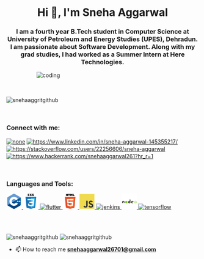 <h1 align="center">Hi 👋, I'm Sneha Aggarwal</h1>
<h3 align="center">I am a fourth year B.Tech student in Computer Science at University of Petroleum and Energy Studies (UPES), Dehradun. I am passionate about Software Development. Along with my grad studies, I had worked as a Summer Intern at Here Technologies.</h3>


<img align="right" alt="coding" width="425" src="https://user-images.githubusercontent.com/59734313/157189039-c09b3e38-9f42-42c0-ab54-14f1574190a7.gif"/>

<br>
<br>
<br>

<p align="left"> <img src="https://komarev.com/ghpvc/?username=snehaaggritgithub&label=Profile%20views&color=fb8c00&style=flat" alt="snehaaggritgithub" /> </p>

<br>
<h3 align="left">Connect with me:</h3>
<p align="left">
<a href="https://twitter.com/none" target="blank"><img align="center" src="https://raw.githubusercontent.com/rahuldkjain/github-profile-readme-generator/master/src/images/icons/Social/twitter.svg" alt="none" height="30" width="40" /></a>
<a href="https://linkedin.com/in/https://www.linkedin.com/in/sneha-aggarwal-145355217/" target="blank"><img align="center" src="https://raw.githubusercontent.com/rahuldkjain/github-profile-readme-generator/master/src/images/icons/Social/linked-in-alt.svg" alt="https://www.linkedin.com/in/sneha-aggarwal-145355217/" height="30" width="40" /></a>
<a href="https://stackoverflow.com/users/https://stackoverflow.com/users/22256606/sneha-aggarwal" target="blank"><img align="center" src="https://raw.githubusercontent.com/rahuldkjain/github-profile-readme-generator/master/src/images/icons/Social/stack-overflow.svg" alt="https://stackoverflow.com/users/22256606/sneha-aggarwal" height="30" width="40" /></a>
<a href="https://www.hackerrank.com/https://www.hackerrank.com/snehaaggarwal261?hr_r=1" target="blank"><img align="center" src="https://raw.githubusercontent.com/rahuldkjain/github-profile-readme-generator/master/src/images/icons/Social/hackerrank.svg" alt="https://www.hackerrank.com/snehaaggarwal261?hr_r=1" height="30" width="40" /></a>
</p>
<br>
<h3 align="left">Languages and Tools:</h3>
<p align="left"> <a href="https://www.w3schools.com/cpp/" target="_blank" rel="noreferrer"> <img src="https://raw.githubusercontent.com/devicons/devicon/master/icons/cplusplus/cplusplus-original.svg" alt="cplusplus" width="40" height="40"/> </a> <a href="https://www.w3schools.com/css/" target="_blank" rel="noreferrer"> <img src="https://raw.githubusercontent.com/devicons/devicon/master/icons/css3/css3-original-wordmark.svg" alt="css3" width="40" height="40"/> </a> <a href="https://flutter.dev" target="_blank" rel="noreferrer"> <img src="https://www.vectorlogo.zone/logos/flutterio/flutterio-icon.svg" alt="flutter" width="40" height="40"/> </a> <a href="https://www.w3.org/html/" target="_blank" rel="noreferrer"> <img src="https://raw.githubusercontent.com/devicons/devicon/master/icons/html5/html5-original-wordmark.svg" alt="html5" width="40" height="40"/> </a> <a href="https://developer.mozilla.org/en-US/docs/Web/JavaScript" target="_blank" rel="noreferrer"> <img src="https://raw.githubusercontent.com/devicons/devicon/master/icons/javascript/javascript-original.svg" alt="javascript" width="40" height="40"/> </a> <a href="https://www.jenkins.io" target="_blank" rel="noreferrer"> <img src="https://www.vectorlogo.zone/logos/jenkins/jenkins-icon.svg" alt="jenkins" width="40" height="40"/> </a> <a href="https://nodejs.org" target="_blank" rel="noreferrer"> <img src="https://raw.githubusercontent.com/devicons/devicon/master/icons/nodejs/nodejs-original-wordmark.svg" alt="nodejs" width="40" height="40"/> </a> <a href="https://www.tensorflow.org" target="_blank" rel="noreferrer"> <img src="https://www.vectorlogo.zone/logos/tensorflow/tensorflow-icon.svg" alt="tensorflow" width="40" height="40"/> </a> </p>
<br>
<br>
<p align="left"> <img src="https://github-readme-stats.vercel.app/api?username=snehaaggritgithub&theme=highcontrast&show_icons=true&hide_border=true&count_private=true&card_width=350" alt="snehaaggritgithub" />
<img src="https://streak-stats.demolab.com?user=snehaaggritgithub&theme=highcontrast&hide_border=true&date_format=M%20j%5B%2C%20Y%5D&card_width=400" alt="snehaaggritgithub" />
<!-- <img src="https://github-readme-stats.vercel.app/api/top-langs/?username=snehaaggritgithub&theme=highcontrast&show_icons=true&hide_border=true&card_width=500" alt="snehaaggritgithub" /> -->
</p>

- 📫 How to reach me **snehaaggarwal26701@gmail.com**
